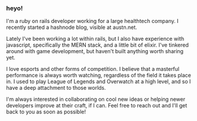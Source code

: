 ### heyo!

I'm a ruby on rails developer working for a large healthtech company. I recently started a hashnode blog, visible at austn.net.

Lately I've been working a lot within rails, but I also have experience with javascript, specifically the MERN stack, and a little bit of elixir. I've tinkered around with game development, but haven't built anything worth sharing yet.

I love esports and other forms of competition. I believe that a masterful performance is always worth watching, regardless of the field it takes place in. I used to play League of Legends and Overwatch at a high level, and so I have a deep attachment to those worlds.

I'm always interested in collaborating on cool new ideas or helping newer developers improve at their craft, if I can. Feel free to reach out and I'll get back to you as soon as possible!
